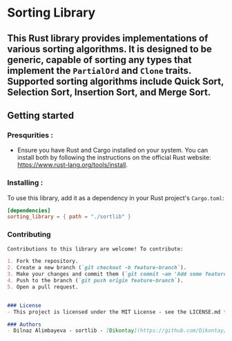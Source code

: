 # Sorting Library

## This Rust library provides implementations of various sorting algorithms. It is designed to be generic, capable of sorting any types that implement the `PartialOrd` and `Clone` traits. Supported sorting algorithms include Quick Sort, Selection Sort, Insertion Sort, and Merge Sort.

## Getting started

### Presqurities :
 - Ensure you have Rust and Cargo installed on your system. You can install both by following the instructions on the official Rust website: https://www.rust-lang.org/tools/install.

### Installing :

To use this library, add it as a dependency in your Rust project's `Cargo.toml`:

```toml
[dependencies]
sorting_library = { path = "./sortlib" }
```




### Contributing

```markdown
Contributions to this library are welcome! To contribute:

1. Fork the repository.
2. Create a new branch (`git checkout -b feature-branch`).
3. Make your changes and commit them (`git commit -am 'Add some feature'`).
4. Push to the branch (`git push origin feature-branch`).
5. Open a pull request.


### License 
- This project is licensed under the MIT License - see the LICENSE.md file for details.

### Authors 
- Dilnaz Alimbayeva - sortlib - [Dikontay](https://github.com/Dikontay/sortlib)






